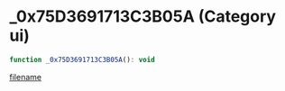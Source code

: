 # _0x75D3691713C3B05A (Category ui)

```js
function _0x75D3691713C3B05A(): void
```

[filename](_0x75D3691713C3B05A_m.md ':include')